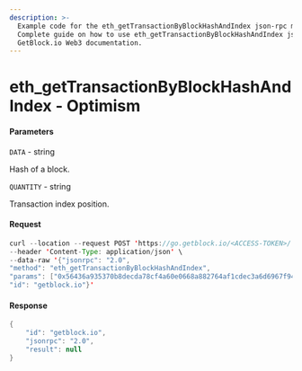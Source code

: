 ```yaml
---
description: >-
  Example code for the eth_getTransactionByBlockHashAndIndex json-rpc method.
  Сomplete guide on how to use eth_getTransactionByBlockHashAndIndex json-rpc in
  GetBlock.io Web3 documentation.
---
```


# eth\_getTransactionByBlockHashAndIndex - Optimism

#### Parameters

`DATA` - string

Hash of a block.

`QUANTITY` - string

Transaction index position.

#### Request

```java
curl --location --request POST 'https://go.getblock.io/<ACCESS-TOKEN>/' \
--header 'Content-Type: application/json' \ 
--data-raw '{"jsonrpc": "2.0",
"method": "eth_getTransactionByBlockHashAndIndex",
"params": ["0x56436a935370b8decda78cf4a60e0668a882764af1cdec3a6d6967f944f4dace", "0x0"],
"id": "getblock.io"}'
```

#### Response

```java
{
    "id": "getblock.io",
    "jsonrpc": "2.0",
    "result": null
}
```
